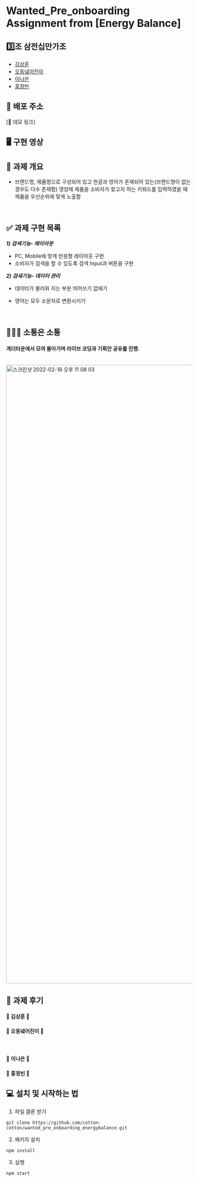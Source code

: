 # Wanted_Pre_onboarding Assignment from [Energy Balance]

## 3️⃣조 삼전십만가조

- [김상훈](https://github.com/Ho0on)
- [오동녘어진이](https://github.com/eojine94)
- [이나은](https://github.com/cotton-cotton)
- [홍정빈](https://github.com/tohjbin2)

## 🚀 배포 주소

[🔗 데모 링크]

## 🖥 구현 영상

## 🥑 과제 개요

- 브랜드명, 제품명으로 구성되어 있고 한글과 영어가 혼재되어 있는(브랜드명이 없는 경우도 다수 존재함) 영양제 제품을 소비자가 찾고자 하는 키워드를 입력하였을 때 제품을 우선순위에 맞게 노출함

  <br>

## ✅ 과제 구현 목록

**_1) 검색기능- 레이아웃_**

- PC, Mobile에 맞게 반응형 레이아웃 구현
- 소비자가 검색을 할 수 있도록 검색 Input과 버튼을 구현

**_2) 검새기능- 데이터 관리_**

- 데이터가 불러와 지는 부분 띄어쓰기 없애기
- 영어는 모두 소문자로 변환시키기

  <br>

## 👨🏼‍💻 소통은 소통

#### 게더타운에서 모여 돌아가며 라이브 코딩과 기획안 공유를 진행.
  <br>

  <img width="1684" alt="스크린샷 2022-02-18 오후 11 08 03" src="https://user-images.githubusercontent.com/63281199/154698116-9a6bb55e-bd10-4f38-b900-7b092eecaf45.png">

  
## 🍉 과제 후기

#### 🍩 김상훈 🍩


#### 🍿 오동녘어진이 🍿

&nbsp;&nbsp;

#### 🍭 이나은 🍭


#### 🍙 홍정빈 🍙



## 💻 설치 및 시작하는 법

1. 파일 클론 받기

```
git clone https://github.com/cotton-cotton/wanted_pre_onboarding_energybalance.git
```

2. 패키지 설치

```
npm install

```

3. 실행

```
npm start
```
